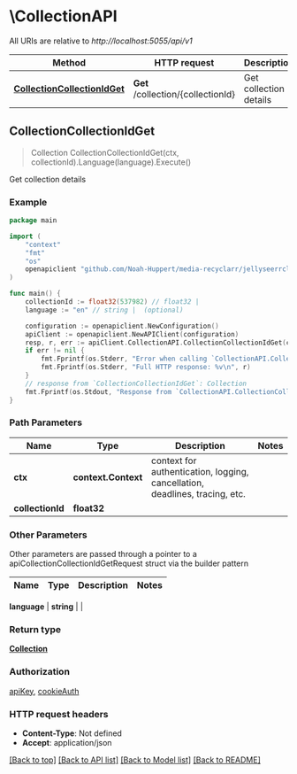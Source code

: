 # \CollectionAPI

All URIs are relative to *http://localhost:5055/api/v1*

Method | HTTP request | Description
------------- | ------------- | -------------
[**CollectionCollectionIdGet**](CollectionAPI.md#CollectionCollectionIdGet) | **Get** /collection/{collectionId} | Get collection details



## CollectionCollectionIdGet

> Collection CollectionCollectionIdGet(ctx, collectionId).Language(language).Execute()

Get collection details



### Example

```go
package main

import (
	"context"
	"fmt"
	"os"
	openapiclient "github.com/Noah-Huppert/media-recyclarr/jellyseerrclient"
)

func main() {
	collectionId := float32(537982) // float32 | 
	language := "en" // string |  (optional)

	configuration := openapiclient.NewConfiguration()
	apiClient := openapiclient.NewAPIClient(configuration)
	resp, r, err := apiClient.CollectionAPI.CollectionCollectionIdGet(context.Background(), collectionId).Language(language).Execute()
	if err != nil {
		fmt.Fprintf(os.Stderr, "Error when calling `CollectionAPI.CollectionCollectionIdGet``: %v\n", err)
		fmt.Fprintf(os.Stderr, "Full HTTP response: %v\n", r)
	}
	// response from `CollectionCollectionIdGet`: Collection
	fmt.Fprintf(os.Stdout, "Response from `CollectionAPI.CollectionCollectionIdGet`: %v\n", resp)
}
```

### Path Parameters


Name | Type | Description  | Notes
------------- | ------------- | ------------- | -------------
**ctx** | **context.Context** | context for authentication, logging, cancellation, deadlines, tracing, etc.
**collectionId** | **float32** |  | 

### Other Parameters

Other parameters are passed through a pointer to a apiCollectionCollectionIdGetRequest struct via the builder pattern


Name | Type | Description  | Notes
------------- | ------------- | ------------- | -------------

 **language** | **string** |  | 

### Return type

[**Collection**](Collection.md)

### Authorization

[apiKey](../README.md#apiKey), [cookieAuth](../README.md#cookieAuth)

### HTTP request headers

- **Content-Type**: Not defined
- **Accept**: application/json

[[Back to top]](#) [[Back to API list]](../README.md#documentation-for-api-endpoints)
[[Back to Model list]](../README.md#documentation-for-models)
[[Back to README]](../README.md)

